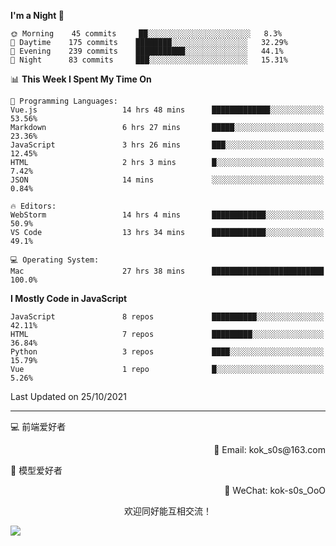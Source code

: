 <!--START_SECTION:waka-->
**I'm a Night 🦉** 

```text
🌞 Morning    45 commits     ██░░░░░░░░░░░░░░░░░░░░░░░   8.3% 
🌆 Daytime    175 commits    ████████░░░░░░░░░░░░░░░░░   32.29% 
🌃 Evening    239 commits    ███████████░░░░░░░░░░░░░░   44.1% 
🌙 Night      83 commits     ███░░░░░░░░░░░░░░░░░░░░░░   15.31%

```


📊 **This Week I Spent My Time On** 

```text
💬 Programming Languages: 
Vue.js                   14 hrs 48 mins      █████████████░░░░░░░░░░░░   53.56% 
Markdown                 6 hrs 27 mins       █████░░░░░░░░░░░░░░░░░░░░   23.36% 
JavaScript               3 hrs 26 mins       ███░░░░░░░░░░░░░░░░░░░░░░   12.45% 
HTML                     2 hrs 3 mins        █░░░░░░░░░░░░░░░░░░░░░░░░   7.42% 
JSON                     14 mins             ░░░░░░░░░░░░░░░░░░░░░░░░░   0.84%

🔥 Editors: 
WebStorm                 14 hrs 4 mins       ████████████░░░░░░░░░░░░░   50.9% 
VS Code                  13 hrs 34 mins      ████████████░░░░░░░░░░░░░   49.1%

💻 Operating System: 
Mac                      27 hrs 38 mins      █████████████████████████   100.0%

```

**I Mostly Code in JavaScript** 

```text
JavaScript               8 repos             ██████████░░░░░░░░░░░░░░░   42.11% 
HTML                     7 repos             █████████░░░░░░░░░░░░░░░░   36.84% 
Python                   3 repos             ████░░░░░░░░░░░░░░░░░░░░░   15.79% 
Vue                      1 repo              █░░░░░░░░░░░░░░░░░░░░░░░░   5.26%

```



 Last Updated on 25/10/2021
<!--END_SECTION:waka-->

---

💻 前端爱好者 

<p align="right">
📧 Email: kok_s0s@163.com 
</p> 

<p align="left">
🧩 模型爱好者
</p>

<p align="right">
📲 WeChat: kok-s0s_OoO
</p>


<p align="center">欢迎同好能互相交流！</p>

<img align="center"  src="https://www.kok-s0s.top/usr/uploads/2021/01/4291479694.jpg">
